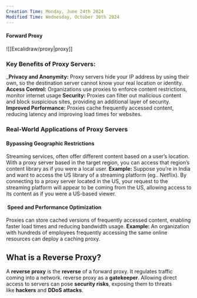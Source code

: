 ```yaml
---
Creation Time: Monday, June 24th 2024
Modified Time: Wednesday, October 30th 2024
---
```

#### Forward Proxy
![[Excalidraw/proxy|proxy]]

### **Key Benefits of Proxy Servers:**

_**Privacy and Anonymity:** Proxy servers hide your IP address by using their own, so the destination server cannot know your real location or identity.
**Access Control:** Organizations use proxies to enforce content restrictions, monitor internet usage
**Security:** Proxies can filter out malicious content and block suspicious sites, providing an additional layer of security.
 **Improved Performance:** Proxies cache frequently accessed content, reducing latency and improving load times for websites.


### Real-World Applications of Proxy Servers
#### Bypassing Geographic Restrictions
Streaming services, often offer different content based on a user’s location. With a proxy server based in the target region, you can access that region’s content library as if you were a local user.
**Example:** Suppose you’re in India and want to access the US library of a streaming platform (eg.. Netflix). By connecting to a proxy server located in the US, your request to the streaming platform will appear to be coming from the US, allowing access to its content as if you were a US-based viewer.

####  Speed and Performance Optimization
Proxies can store cached versions of frequently accessed content, enabling faster load times and reducing bandwidth usage.
**Example:** An organization with hundreds of employees frequently accessing the same online resources can deploy a caching proxy.


## What is a Reverse Proxy?
A **reverse proxy** is the **reverse** of a forward proxy. It regulates traffic coming into a network. reverse proxy as a **gatekeeper**.
Allowing direct access to servers can pose **security risks**, exposing them to threats like **hackers** and **DDoS attacks**.
